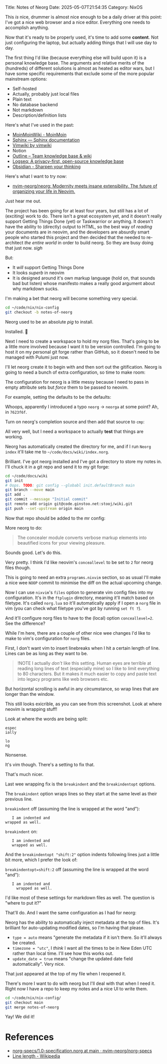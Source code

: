 Title: Notes of Neorg
Date: 2025-05-07T21:54:35
Category: NixOS

This _is_ nice, drummer is almost nice enough to be a daily driver at this point: I've got a nice web browser and a nice editor. Everything one needs to accomplish anything.

Now that it's ready to be properly used, it's time to add some **content**. Not just configuring the laptop, but actually adding things that I will use day to day.

The first thing I'd like (because everything else will build upon it) is a personal knowledge base. The arguments and relative merits of the (hundreds) of different solutions is almost as heated as editor wars, but I have some specific requirements that exclude some of the more popular mainstream options:

- Self-hosted
- Actually, probably just local files
- Plain text
- No database backend
- Not markdown
- Description/definition lists

Here's what I've used in the past:

- [MoinMoinWiki - MoinMoin](https://moinmo.in/)
- [Sphinx — Sphinx documentation](https://www.sphinx-doc.org/en/master/index.html)
- [Vimwiki by vimwiki](http://vimwiki.github.io/)
- Notion
- [Outline – Team knowledge base & wiki](https://www.getoutline.com/)
- [Logseq: A privacy-first, open-source knowledge base](https://logseq.com/)
- [Obsidian - Sharpen your thinking](https://obsidian.md/)

Here's what I want to try now:

- [nvim-neorg/neorg: Modernity meets insane extensibility. The future of organizing your life in Neovim.](https://github.com/nvim-neorg/neorg)

Just hear me out.

The project has been going for at least four years, but still has a lot of (exciting) work to do. There isn't a great ecosystem yet, and it doesn't really support Getting Things Done (yet) or Taskwarrior or anything. It doesn't have the ability to (directly) output to HTML, so the best way of _reading_ your documents are in neovim, and the developers are absurdly smart people who started this project and then decided that the needed to re-architect _the entire world_ in order to build neorg. So they are busy doing that just now. _sigh_

But:

- It _will_ support Getting Things Done
- It looks _superb_ in neovim
- It is designed around it's own markup language (hold on, that sounds bad but listen) whose manifesto makes a really good argument about why markdown sucks.

I'm making a bet that neorg will become something very special.

```bash
cd ~/code/nix/nix-config
git checkout -b notes-of-neorg
```

Neorg used to be an absolute _pig_ to install.

<!-- TODO Link to commit b62abfd -->

Installed. 🥰

Next I need to create a workspace to hold my norg files. That's going to be a little more involved because I want it to be version controlled. I'm going to host it on my personal git forge rather than GitHub, so it doesn't need to be managed with Pulumi just now.

I'll let neorg create it to begin with and then sort out the gitification. Neorg is going to need a bunch of extra configuration, so time to make room:

<!-- TODO Link to commit 7623f6f -->

The configuration for neorg is a little messy because I need to pass in empty attribute sets but _force_ them to be passed to neovim.

For example, setting the defaults to be the defaults:

<!-- TODO Link to commit 3df7680 -->

Whoops, apparently I introduced a typo `neorg` → `neorga` at some point? Ah, in `7623f6f`.

<!-- TODO Link to commit 08b2803 -->

Turn on neorg's completion source and then add that source to `cmp`:

<!-- TODO Link to commit eed502f -->

All very well, but I need a workspace to actually **test** that things are working.

<!-- TODO Link to commit adc5f52 -->

Neorg has automatically created the directory for me, and if I run `Neorg index` it'll take me to `~/code/docs/wiki/index.norg`.

<!-- TODO Insert image 41-hello_neorg.png -->

Brilliant. I've got neorg installed and I've got a directory to store my notes in. I'll chuck it in a git repo and send it to my git forge:

```bash
cd ~/code/docs/wiki
git init
# Oops. TODO: git config --globabl init.defaultBranch main
git branch --move main
git add .
git commit --message "Initial commit"
git remote add origin git@code.ginstoo.net:stooj/wiki.git
git push --set-upstream origin main
```

Now that repo should be added to the mr config:

<!-- TODO Link to commit 7c640ff -->

More neorg to do:

> The concealer module converts verbose markup elements into beautified icons for your viewing pleasure.

Sounds good. Let's do this.

<!-- TODO Link to commit c25257a -->

<!-- TODO Insert image 41-neorg_concealer.png -->

Very pretty. I think I'd like neovim's `conceallevel` to be set to `2` for neorg files though.

This is going to need an extra `programs.nixvim` section, so as usual I'll make a nice wee `NOOP` commit to minimise the diff on the actual upcoming change.

<!-- TODO Link to commit 199664c -->

Now I can use `nixvim`'s `files` option to generate vim config files into my configuration. It's in the `ftplugin` directory, meaning it'll match based on filetype. It's called `norg.lua` so it'll automatically apply if I open a `norg` file in vim (you can check what filetype you've got by running `set ft ?`).

<!-- TODO Link to commit 35dadb3 -->

And it'll configure norg files to have to the (local) option `conceallevel=2`. See the difference?

<!-- TODO Insert image 41-norg_concealer_with_conceallevel.png -->

While I'm here, there are a couple of other nice wee changes I'd like to make to vim's configuration for `norg` files.

First, I don't want vim to insert linebreaks when I hit a certain length of line. Lines can be as long as they want to be.

> !NOTE
> I actually _don't_ like this setting. Human eyes are terrible at reading long lines of text (especially mine) so I like to limit everything to 80 characters. But it makes it much easier to copy and paste text into legacy programs like web browsers etc.

<!-- TODO Link to commit b68f497 -->

But horizontal scrolling is awful in any circumstance, so wrap lines that are longer than the window.

<!-- TODO Link to commit 94479e1 -->

This still looks exicrible, as you can see from this screenshot. Look at where neovim is wrapping stuff!

<!-- TODO Insert image 41-norg_line_wrapping_horror.png -->

Look at where the words are being split:

```
espec
ially

lo
ng
```

Nonsense.

It's vim though. There's a setting to fix that.

<!-- TODO Link to commit 8b91ea8 -->

<!-- TODO Insert image 41-norg_line_wrapping_fixed.png -->

That's much nicer.

Last wee wrapping fix is the `breakindent` and the `breakindentopt` options.

The `breakindent` option wraps lines so they start at the same level as their previous line.

`breakindent` off (assuming the line is wrapped at the word "and"):

```
   I am indented and
wrapped as well.
```

`breakindent` on:

```
   I am indented and
   wrapped as well.
```

<!-- TODO Link to commit 3fedbf1 -->

And the `breakindentopt "shift:2"` option indents following lines just a little bit more, which I prefer the look of:

`breakindentopt=shift:2` off (assuming the line is wrapped at the word "and"):

```
   I am indented and
     wrapped as well.
```

<!-- TODO Link to commit ce93d86 -->

<!-- TODO Insert image 41-norg_line_break_indenting.png -->

I'd like most of these settings for markdown files as well. The question is "where to put it?"

<!-- TODO Link to commit 830bcb0 -->

That'll do. And I want the same configuration as I had for neorg:

<!-- TODO Link to commit d461ac3 -->

Neorg has the ability to automatically inject metadata at the top of files. It's brilliant for auto-updating modified dates, so I'm having that please.

<!-- TODO Link to commit 9988bf4 -->

- `type = auto` means "generate the metadata if it isn't there. So it'll always be created.
- `timezone = "utc"`, I _think_ I want all the times to be in New Eden UTC rather than local time. I'll see how this works out.
- `update_date = true` means "change the updated date field automatically". Very nice.

<!-- TODO Insert image 41-norg_metadata_generated.png -->

That just appeared at the top of my file when I reopened it.

There's more I want to do with neorg but I'll deal with that when I need it. Right now I have a repo to keep my notes and a nice UI to write them.

```bash
cd ~/code/nix/nix-config/
git checkout main
git merge notes-of-neorg
```

Yay! We did it!

# References

- [norg-specs/1.0-specification.norg at main · nvim-neorg/norg-specs](https://github.com/nvim-neorg/norg-specs/blob/main/1.0-specification.norg)
- [Line length - Wikipedia](https://en.wikipedia.org/wiki/Line_length)
